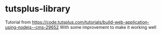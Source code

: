 # tutsplus-library

Tutorial from https://code.tutsplus.com/tutorials/build-web-application-using-nodejs--cms-29652
With some improvement to make it working well
